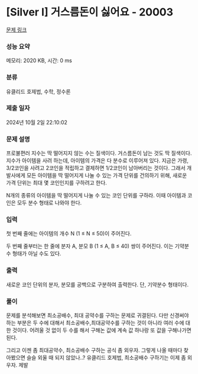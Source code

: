 # [Silver I] 거스름돈이 싫어요 - 20003 

[문제 링크](https://www.acmicpc.net/problem/20003) 

### 성능 요약

메모리: 2020 KB, 시간: 0 ms

### 분류

유클리드 호제법, 수학, 정수론

### 제출 일자

2024년 10월 2일 22:10:02

### 문제 설명

<p>프로불편러 지수는 딱 떨어지지 않는 수는 질색이다. 거스름돈이 남는 것도 딱 질색이다. 지수가 아이템을 사려 하는데, 아이템의 가격은 다 분수로 이루어져 있다. 지금은 가령, 3/2코인을 사려고 2코인을 적립하고 결제하면 1/2코인이 남아버리는 것이다. 그래서 개발사에게 모든 아이템을 딱 떨어지게 나눌 수 있는 가격 단위를 건의하기 위해, 새로운 가격 단위는 최대 몇 코인인지를 구하려고 한다.</p>

<p>N개의 종류의 아이템을 딱 떨어지게 나눌 수 있는 코인 단위를 구하라. 이때 아이템과 코인은 모두 분수 형태로 나와야 한다.</p>

### 입력 

 <p>첫 번째 줄에는 아이템의 개수 N (1 ≤ N ≤ 50)이 주어진다.</p>

<p>두 번째 줄부터는 한 줄에 분자 A, 분모 B (1 ≤ A, B ≤ 40) 쌍이 주어진다. 이는 기약분수 형태가 아닐 수도 있다.</p>

### 출력 

 <p>새로운 코인 단위의 분자, 분모를 공백으로 구분하여 출력한다. 단, 기약분수 형태이다.</p>

 ### 풀이 

 <p>문제를 분석해보면 최소공배수, 최대 공약수를 구하는 문제로 귀결된다. 
다만 신경써야 하는 부분은 두 수에 대해서 최소공배수,최대공약수를 구하는 것이 아니라 여러 수에 대한 것이다. 어려울 것 없이 두 수를 해서 구해논 값에 계속 값 하나랑 또 값을 구해나가면 된다. 

그리고 이젠 좀 최대공약수, 최소공배수 구하는 공식 좀 외우자. 그렇게 나올 때마다 찾아봤으면 슬슬 외울 때 되지 않았나..? 유클리드 호제법, 최소공배수 구하기는 이제 좀 외우자. 제발</p>

